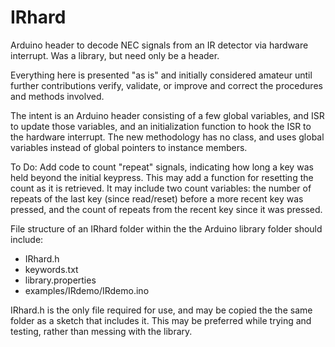 # IRhard
Arduino header to decode NEC signals from an IR detector via hardware interrupt. Was a library, but need only be a header.

   Everything here is presented "as is" and initially considered amateur until further contributions verify, validate, or improve and correct the procedures and methods involved.
   
   The intent is an Arduino header consisting of a few global variables, and ISR to update those variables, and an initialization function to hook the ISR to the hardware interrupt. The new methodology has no class, and uses global variables instead of global pointers to instance members.
   
   To Do: Add code to count "repeat" signals, indicating how long a key was held beyond the initial keypress. This may add a function for resetting the count as it is retrieved. It may include two count variables: the number of repeats of the last key (since read/reset) before a more recent key was pressed, and the count of repeats from the recent key since it was pressed.
   
File structure of an IRhard folder within the the Arduino library folder should include:  
 * IRhard.h  
 * keywords.txt  
 * library.properties
 * examples/IRdemo/IRdemo.ino

IRhard.h is the only file required for use, and may be copied the the same folder as a sketch that includes it. This may be preferred while trying and testing, rather than messing with the library.
